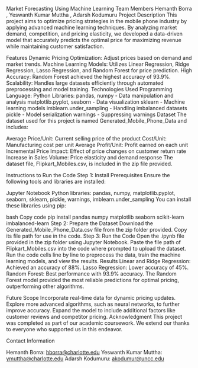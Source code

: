 Market Forecasting Using Machine Learning
Team Members
Hemanth Borra ,
Yeswanth Kumar Muttha ,
Adarsh Kodumuru 
Project Description
This project aims to optimize pricing strategies in the mobile phone industry by applying advanced machine learning techniques. By analyzing market demand, competition, and pricing elasticity, we developed a data-driven model that accurately predicts the optimal price for maximizing revenue while maintaining customer satisfaction.

Features
Dynamic Pricing Optimization: Adjust prices based on demand and market trends.
Machine Learning Models: Utilizes Linear Regression, Ridge Regression, Lasso Regression, and Random Forest for price prediction.
High Accuracy: Random Forest achieved the highest accuracy of 93.9%.
Scalability: Handles large datasets efficiently through automated preprocessing and model training.
Technologies Used
Programming Language: Python
Libraries:
pandas, numpy - Data manipulation and analysis
matplotlib.pyplot, seaborn - Data visualization
sklearn - Machine learning models
imblearn.under_sampling - Handling imbalanced datasets
pickle - Model serialization
warnings - Suppressing warnings
Dataset
The dataset used for this project is named Generated_Mobile_Phone_Data and includes:


Average Price/Unit: Current selling price of the product
Cost/Unit: Manufacturing cost per unit
Average Profit/Unit: Profit earned on each unit
Incremental Price Impact: Effect of price changes on customer return rate
Increase in Sales Volume: Price elasticity and demand response
The dataset file, Flipkart_Mobiles.csv, is included in the zip file provided.

Instructions to Run the Code
Step 1: Install Prerequisites
Ensure the following tools and libraries are installed:

Jupyter Notebook
Python libraries: pandas, numpy, matplotlib.pyplot, seaborn, sklearn, pickle, warnings, imblearn.under_sampling
You can install these libraries using pip:

bash
Copy code
pip install pandas numpy matplotlib seaborn scikit-learn imbalanced-learn
Step 2: Prepare the Dataset
Download the Generated_Mobile_Phone_Data.csv file from the zip folder provided.
Copy its file path for use in the code.
Step 3: Run the Code
Open the .ipynb file provided in the zip folder using Jupyter Notebook.
Paste the file path of Flipkart_Mobiles.csv into the code where prompted to upload the dataset.
Run the code cells line by line to preprocess the data, train the machine learning models, and view the results.
Results
Linear and Ridge Regression: Achieved an accuracy of 88%.
Lasso Regression: Lower accuracy of 45%.
Random Forest: Best performance with 93.9% accuracy.
The Random Forest model provided the most reliable predictions for optimal pricing, outperforming other algorithms.

Future Scope
Incorporate real-time data for dynamic pricing updates.
Explore more advanced algorithms, such as neural networks, to further improve accuracy.
Expand the model to include additional factors like customer reviews and competitor pricing.
Acknowledgment
This project was completed as part of our academic coursework. We extend our thanks to everyone who supported us in this endeavor.

Contact Information

Hemanth Borra: hborra@charlotte.edu
Yeswanth Kumar Muttha: ymuttha@charlotte.edu
Adarsh Kodumuru: akodumur@uncc.edu
